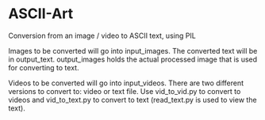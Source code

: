# ASCII-Art
Conversion from an image / video to ASCII text, using PIL

Images to be converted will go into input_images. The converted text will be in output_text. output_images holds the actual processed image that is used for converting to text.

Videos to be converted will go into input_videos. There are two different versions to convert to: video or text file. Use vid_to_vid.py to convert to videos and vid_to_text.py to convert to text (read_text.py is used to view the text).
